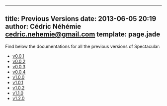 ---
title: Previous Versions
date: 2013-06-05 20:19
author: Cédric Néhémie <cedric.nehemie@gmail.com>
template: page.jade
----

Find below the documentations for all the previous versions of Spectacular:

  * [v0.0.1](previous/v0.0.1/)
  * [v0.0.2](previous/v0.0.2/)
  * [v0.0.3](previous/v0.0.3/)
  * [v0.0.4](previous/v0.0.4/)
  * [v1.0.0](previous/v1.0.0/)
  * [v1.0.1](previous/v1.0.1/)
  * [v1.0.2](previous/v1.0.2/)
  * [v1.1.0](previous/v1.1.0/)
  * [v1.2.0](previous/v1.2.0/)
